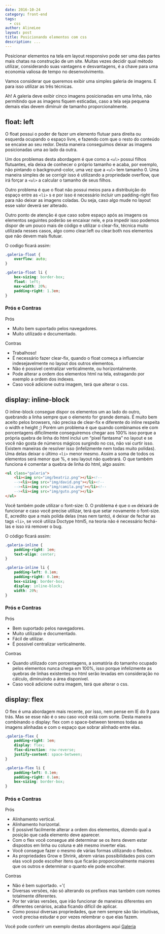 ```yaml
---
date: 2016-10-24
category: front-end
tags:
  - css
author: AlineLee
layout: post
title: Posicionando elementos com css
description: ...
---
```

Posicionar elementos na tela em layout responsivo pode ser uma das partes mais chatas na construção de um site. Muitas vezes decidir qual método utilizar, considerando suas vantagens e desvantagens, é a chave para uma economia valiosa de tempo no desenvolvimento.

Vamos considerar que queremos exibir uma simples galeria de imagens. E para isso utilizar as três técnicas.

Ah! A galeria deve exibir cinco imagens posicionadas em uma linha, não permitindo que as imagens fiquem esticadas, caso a tela seja pequena demais elas devem diminuir de tamanho proporcionalmente.

## float: left

O float possui o poder de fazer um elemento flutuar para direita ou esquerda ocupando o espaço livre, e fazendo com que o resto do conteúdo se encaixe ao seu redor. Desta maneira conseguimos deixar as imagens posicionadas uma ao lado da outra.

Um dos problemas desta abordagem é que como a `<ul>` possui filhos flutuantes, ela deixa de conhecer o próprio tamanho e acaba, por exemplo, não pintando o background-color, uma vez que a `<ul>` tem tamanho 0. Uma maneira simples de se corrigir isso é utilizando a propriedade overflow, que irá forçar a `<ul>` a calcular o tamanho de seus filhos.

Outro problema é que o float não possui meios para a distribuição do espaço entre as `<li>` s e por isso é necessário incluir um padding-right fixo para não deixar as imagens coladas. Ou seja, caso algo mude no layout esse valor deverá ser alterado.

Outro ponto de atenção é que caso sobre espaço após as imagens os elementos seguintes poderão se encaixar nele, e pra impedir isso podemos dispor de um pouco mais de código e utilizar o clear-fix, técnica muito utilizada nesses casos, algo como clear:left ou clear:both nos elementos que não devem mais flutuar.

O codigo ficará assim:

```css
.galeria-float {
    overflow: auto;
}

.galeria-float li {
    box-sizing: border-box;
    float: left;
    max-width: 20%;
    padding-right: 1.3em;
}
```
### Prós e Contras
Prós
- Muito bem suportado pelos navegadores.
- Muito utilizado e documentado.

Contras
- Trabalhoso!
- É necessário fazer clear-fix, quando o float começa a influenciar indesejavelmente no layout dos outros elementos.
- Não é possível centralizar verticalmente, ou horizontalmente.
- Pode alterar a ordem dos elementos html na tela, estragando por exemplo a ordem dos indexes.
- Caso você adicione outra imagem, terá que alterar o css.

## display: inline-block

O inline-block consegue dispor os elementos um ao lado do outro, quebrando a linha sempre que o elemento for grande demais. É muito bem aceito pelos browsers, não precisa de clear-fix e diferente do inline respeita o width e height ;)
Porém um problema é que quando combinamos ele com porcentagens dificilmente conseguiremos chegar aos 100% isso porque a própria quebra de linha do html inclui um “pixel fantasma” no layout e se você não gosta de números mágicos surgindo no css, não vai curtir isso. Existem maneiras de resolver isso (infelizmente nem todas muito polidas).
Uma delas deixar o último `<li>` menor mesmo. Assim a soma de todos os elementos será menor que %, e seu layout não quebrará. O que também funciona é comentar a quebra de linha do html, algo assim:

```html
<ul class="galeria">
    <li><img src="img/beatriz.png"></li><!--
    --><li><img src="img/david.png"></li><!--
    --><li><img src="img/camila.png"></li><!--
    --><li><img src="img/guto.png"></li>
</ul>
```
Você também pode utilizar o font-size: 0. O problema é que o `em` deixará de funcionar e caso você precise utilizar, terá que setar novamente o font-size.
E, acredito que a mais polida delas (mas nem tanto), é deixar de fechar as tags `<li>`, se você utiliza Doctype html5, na teoria não é necessário fechá-las e isso irá remover o bug.

O código ficará assim:

```css
.galeria-inline {
    padding-right: 1em;
    text-align: center;
}

.galeria-inline li {
    padding-left: 0.1em;
    padding-right: 0.1em;
    box-sizing: border-box;
    display: inline-block;
    width: 20%;
}
```
### Prós e Contras
Prós
- Bem suportado pelos navegadores.
- Muito utilizado e documentado.
- Fácil de utilizar.
- É possível centralizar verticalmente.

Contras
- Quando utilizado com porcentagens, a somatória do tamanho ocupado pelos elementos nunca chega em 100%, isso porque infelizmente as quebras de linhas existentes no html serão levadas em consideração no cálculo, diminuindo a área disponivel.
- Caso você adicione outra imagem, terá que alterar o css.

## display: flex

O flex é uma abordagem mais recente, por isso, nem pense em IE do 9 para trás. Mas se esse não é o seu caso você está com sorte.
Desta maneira combinando o display: flex com o space-between teremos todas as imagens alinhadas e com o espaço que sobrar alinhado entre elas.

```css
.galeria-flex {
    padding-right: 1em;
    display: flex;
    flex-direction: row-reverse;
    justify-content: space-between;
}

.galeria-flex li {
    padding-left: 0.1em;
    padding-right: 0.1em;
    box-sizing: border-box;
}
```
### Prós e Contras
Prós
- Alinhamento vertical.
- Alinhamento horizontal.
- É possível facilmente alterar a ordem dos elementos, dizendo qual a posição que cada elemento deve aparecer.
- Com o flex você consegue até determinar se os itens devem estar dispostos em linha ou coluna e até mesmo inverter elas.
- Você consegue fazer o mesmo de várias formas utilizando o flexbox.
- As propriedades Grow e Shrink, abrem várias possibilidades pois com elas você pode escolher itens que ficarão proporcionalmente maiores que os outros e determinar o quanto ele pode encolher.

Contras
- Não é bem suportado. ='(
- Diversas versões, não só alterando os prefixos mas também com nomes totalmente diferentes.
- Por ter várias versões, que irão funcionar de maneiras diferentes em diferentes cenários, acaba ficando difícil de aplicar.
- Como possui diversas propriedades, que nem sempre são tão intuitivas, você precisa estudar e por vezes relembrar o que elas fazem.

Você pode conferir um exemplo destas abordagens aqui [Galeria](https://alinelee.github.io/galeria-exemplo/)
